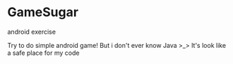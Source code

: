 # GameSugar
android exercise

Try to do simple android game! But i don't ever know Java >_> It's look like a safe place for my code

